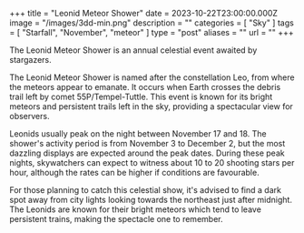 +++
title = "Leonid Meteor Shower"
date = 2023-10-22T23:00:00.000Z
image = "/images/3dd-min.png"
description = ""
categories = [ "Sky" ]
tags = [ "Starfall", "November", "meteor" ]
type = "post"
aliases = ""
url = ""
+++

The Leonid Meteor Shower is an annual celestial event awaited by stargazers.

The Leonid Meteor Shower is named after the constellation Leo, from where the meteors appear to emanate. It occurs when Earth crosses the debris trail left by comet 55P/Tempel-Tuttle. This event is known for its bright meteors and persistent trails left in the sky, providing a spectacular view for observers​.

Leonids usually peak on the night between November 17 and 18. The shower's activity period is from November 3 to December 2, but the most dazzling displays are expected around the peak dates. During these peak nights, skywatchers can expect to witness about 10 to 20 shooting stars per hour, although the rates can be higher if conditions are favourable​.

For those planning to catch this celestial show, it's advised to find a dark spot away from city lights looking towards the northeast just after midnight. The Leonids are known for their bright meteors which tend to leave persistent trains, making the spectacle one to remember​.
